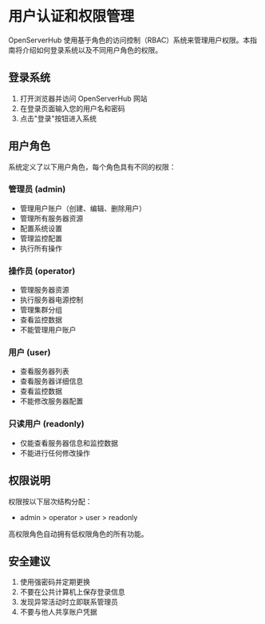 # 用户认证和权限管理

OpenServerHub 使用基于角色的访问控制（RBAC）系统来管理用户权限。本指南将介绍如何登录系统以及不同用户角色的权限。

## 登录系统

1. 打开浏览器并访问 OpenServerHub 网站
2. 在登录页面输入您的用户名和密码
3. 点击"登录"按钮进入系统

## 用户角色

系统定义了以下用户角色，每个角色具有不同的权限：

### 管理员 (admin)
- 管理用户账户（创建、编辑、删除用户）
- 管理所有服务器资源
- 配置系统设置
- 管理监控配置
- 执行所有操作

### 操作员 (operator)
- 管理服务器资源
- 执行服务器电源控制
- 管理集群分组
- 查看监控数据
- 不能管理用户账户

### 用户 (user)
- 查看服务器列表
- 查看服务器详细信息
- 查看监控数据
- 不能修改服务器配置

### 只读用户 (readonly)
- 仅能查看服务器信息和监控数据
- 不能进行任何修改操作

## 权限说明

权限按以下层次结构分配：
- admin > operator > user > readonly

高权限角色自动拥有低权限角色的所有功能。

## 安全建议

1. 使用强密码并定期更换
2. 不要在公共计算机上保存登录信息
3. 发现异常活动时立即联系管理员
4. 不要与他人共享账户凭据